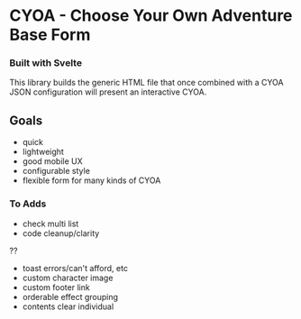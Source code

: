 # CYOA - Choose Your Own Adventure Base Form

### Built with Svelte

This library builds the generic HTML file that once combined with a CYOA JSON configuration will present an interactive CYOA.

## Goals

- quick
- lightweight
- good mobile UX
- configurable style
- flexible form for many kinds of CYOA

### To Adds

- check multi list
- code cleanup/clarity

??
- toast errors/can't afford, etc
- custom character image
- custom footer link
- orderable effect grouping
- contents clear individual
